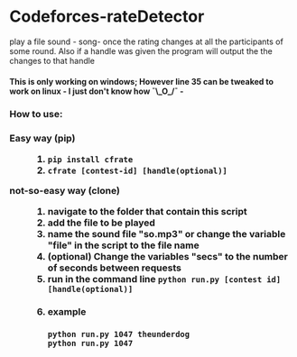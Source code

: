 # Codeforces-rateDetector
play a file sound - song- once the rating changes at all the participants  of some round. Also if a handle was given the program will output the the changes to that handle
<h4>This is only working on windows; However line 35 can be tweaked to work on linux - I just don't know how ¯\_O_/¯ -</h4>
<h3>How to use:<h3/>
<dl>
<dt>Easy way (pip)</dt>
<dd>
<ol>
<li><code>pip install cfrate</code></li>
<li><code>cfrate [contest-id] [handle(optional)]</code></li>
</ol>
</dd>
<dl>not-so-easy way (clone)</dl>
<dd>
<ol>
<li>navigate to the folder that contain this script</li>
<li>add the file to be played</li>
 <li>name the sound file "so.mp3" or change the variable "file" in the script to the file name</li>
 <li>(optional) Change the variables "secs" to the number of seconds between requests</li>
 <li>run in the command line <code>python run.py [contest id] [handle(optional)]</code>
 <li><h4>example</h4>
 <code>python run.py 1047 theunderdog</code>
 <br>
 <code>python run.py 1047</code>
 </dd></li>
 </dl>

